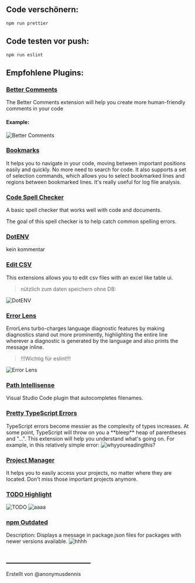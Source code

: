 ## Code verschönern:
``npm run prettier``
## Code testen vor push:
``npm run eslint``
## Empfohlene Plugins:
### [Better Comments](https://marketplace.visualstudio.com/items?itemName=aaron-bond.better-comments)
The Better Comments extension will help you create more human-friendly comments in your code
#### Example:
![Better Comments](https://community.sap.com/t5/image/serverpage/image-id/101854iF0F4D7C5B2BC82A5/image-size/medium?v=v2&px=400)
### [Bookmarks](https://marketplace.visualstudio.com/items?itemName=alefragnani.Bookmarks)
It helps you to navigate in your code, moving between important positions easily and quickly. No more need to search for code. It also supports a set of selection commands, which allows you to select bookmarked lines and regions between bookmarked lines. It's really useful for log file analysis.
### [Code Spell Checker](https://marketplace.visualstudio.com/items?itemName=streetsidesoftware.code-spell-checker)
A basic spell checker that works well with code and documents.

The goal of this spell checker is to help catch common spelling errors.
### [DotENV](https://marketplace.visualstudio.com/items?itemName=mikestead.dotenv)
kein kommentar
### [Edit CSV](https://marketplace.visualstudio.com/items?itemName=janisdd.vscode-edit-csv)
This extensions allows you to edit csv files with an excel like table ui.
>  nützlich zum daten speichern ohne DB:

![DotENV](https://community.sap.com/t5/image/serverpage/image-id/101864iEBF113EEA85BC8BC/image-dimensions/702x437?v=v2)
### [Error Lens](https://marketplace.visualstudio.com/items?itemName=usernamehw.errorlens)
ErrorLens turbo-charges language diagnostic features by making diagnostics stand out more prominently, highlighting the entire line wherever a diagnostic is generated by the language and also prints the message inline.
> !!!Wichtig für eslint!!!

![Error Lens](https://community.sap.com/t5/image/serverpage/image-id/101906iE9D099D6D54ADFAA/image-dimensions/711x82?v=v2)
### [Path Intellisense](https://marketplace.visualstudio.com/items?itemName=christian-kohler.path-intellisense)
Visual Studio Code plugin that autocompletes filenames.

### [Pretty TypeScript Errors](https://marketplace.visualstudio.com/items?itemName=yoavbls.pretty-ts-errors)
TypeScript errors become messier as the complexity of types increases. At some point, TypeScript will throw on you a \*\*bleep** heap of parentheses and "...".
This extension will help you understand what's going on. For example, in this relatively simple error:
![whyyoureadingthis?](https://community.sap.com/t5/image/serverpage/image-id/101908i1B23FF696E1F2F4B/image-dimensions/699x358?v=v2)
### [Project Manager](https://marketplace.visualstudio.com/items?itemName=alefragnani.project-manager)
It helps you to easily access your projects, no matter where they are located. Don't miss those important projects anymore.
### [TODO Highlight](https://marketplace.visualstudio.com/items?itemName=jgclark.vscode-todo-highlight)
![TODO](https://community.sap.com/t5/image/serverpage/image-id/101933iEC2844318182EB6C/image-size/medium?v=v2&px=400)
![aaaa](https://community.sap.com/t5/image/serverpage/image-id/101934iD6D43146964C13BE/image-size/medium?v=v2&px=400)
### [npm Outdated](https://marketplace.visualstudio.com/items?itemName=mskelton.npm-outdated)
Description: Displays a message in package.json files for packages with newer versions available.
![hhhh](https://community.sap.com/t5/image/serverpage/image-id/101917i35585EAE1DC59D5D/image-dimensions/770x287?v=v2)


## _______________________
Erstellt von  @anonymusdennis